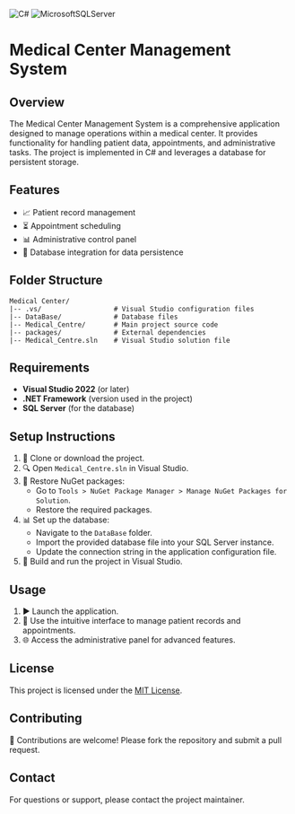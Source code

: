 ![C#](https://img.shields.io/badge/c%23-%23239120.svg?style=for-the-badge&logo=csharp&logoColor=white)
![MicrosoftSQLServer](https://img.shields.io/badge/Microsoft%20SQL%20Server-CC2927?style=for-the-badge&logo=microsoft%20sql%20server&logoColor=white)

# Medical Center Management System

## Overview
The Medical Center Management System is a comprehensive application designed to manage operations within a medical center. It provides functionality for handling patient data, appointments, and administrative tasks. The project is implemented in C# and leverages a database for persistent storage.

## Features
- 📈 Patient record management
- ⏳ Appointment scheduling
- 📊 Administrative control panel
- 🔐 Database integration for data persistence

## Folder Structure
```
Medical Center/
|-- .vs/                  # Visual Studio configuration files
|-- DataBase/             # Database files
|-- Medical_Centre/       # Main project source code
|-- packages/             # External dependencies
|-- Medical_Centre.sln    # Visual Studio solution file
```

## Requirements
- **Visual Studio 2022** (or later)
- **.NET Framework** (version used in the project)
- **SQL Server** (for the database)

## Setup Instructions
1. 🔧 Clone or download the project.
2. 🔍 Open `Medical_Centre.sln` in Visual Studio.
3. 🔧 Restore NuGet packages:
   - Go to `Tools > NuGet Package Manager > Manage NuGet Packages for Solution`.
   - Restore the required packages.
4. 📊 Set up the database:
   - Navigate to the `DataBase` folder.
   - Import the provided database file into your SQL Server instance.
   - Update the connection string in the application configuration file.
5. 🔄 Build and run the project in Visual Studio.

## Usage
1. ▶️ Launch the application.
2. 🔰 Use the intuitive interface to manage patient records and appointments.
3. 🌐 Access the administrative panel for advanced features.

## License
This project is licensed under the [MIT License](LICENSE).

## Contributing
🙌 Contributions are welcome! Please fork the repository and submit a pull request.

## Contact
For questions or support, please contact the project maintainer.
